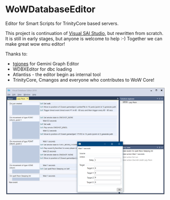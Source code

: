 # WoWDatabaseEditor
Editor for Smart Scripts for TrinityCore based servers.

This project is continuation of [Visual SAI Studio](https://github.com/BandyscLegacy/VisualSAIStudio), but rewritten from scratch. It is still in early stages, but anyone is welcome to help :-) Together we can make great wow emu editor!

Thanks to:
 * [tgjones](https://github.com/tgjones/gemini) for Gemini Graph Editor
 * WDBXEditor for dbc loading
 * Atlantiss - the editor begin as internal tool
 * TrinityCore, Cmangos and everyone who contributes to WoW Core!

![screenshot](https://github.com/BAndysc/WoWDatabaseEditor/blob/d012bc3ffcac3b12328033b29ebf0d8b49df34eb/Examples/screenshot.png?raw=true)
